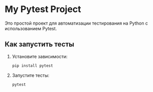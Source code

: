 # My Pytest Project

Это простой проект для автоматизации тестирования на Python с использованием Pytest.

## Как запустить тесты
1. Установите зависимости:
   ```bash
   pip install pytest
   
2. Запустите тесты:
   ```bash
   pytest